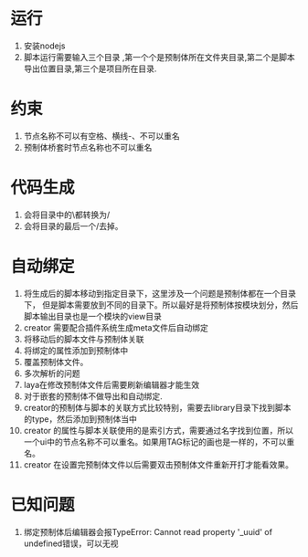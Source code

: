 
# 运行
1. 安装nodejs
2. 脚本运行需要输入三个目录 ,第一个个是预制体所在文件夹目录,第二个是脚本导出位置目录,第三个是项目所在目录.

# 约束
1. 节点名称不可以有空格、横线-、不可以重名
2. 预制体桥套时节点名称也不可以重名

# 代码生成
1. 会将目录中的\\都转换为/
2. 会将目录的最后一个/去掉。

# 自动绑定
1. 将生成后的脚本移动到指定目录下，这里涉及一个问题是预制体都在一个目录下，
但是脚本需要放到不同的目录下。所以最好是将预制体按模块划分，然后脚本输出目录也是一个模块的view目录
2. creator 需要配合插件系统生成meta文件后自动绑定
3. 将移动后的脚本文件与预制体关联
4. 将绑定的属性添加到预制体中
5. 覆盖预制体文件。
6. 多次解析的问题
7. laya在修改预制体文件后需要刷新编辑器才能生效
8. 对于嵌套的预制体不做导出和自动绑定.
9. creator的预制体与脚本的关联方式比较特别，需要去library目录下找到脚本的type，然后添加到预制体当中
10. creator 的属性与脚本关联使用的是索引方式，需要通过名字找到位置，所以一个ui中的节点名称不可以重名。如果用TAG标记的画也是一样的，不可以重名。
11. creator 在设置完预制体文件以后需要双击预制体文件重新开打才能看效果。


# 已知问题
1. 绑定预制体后编辑器会报TypeError: Cannot read property '_uuid' of undefined错误，可以无视
